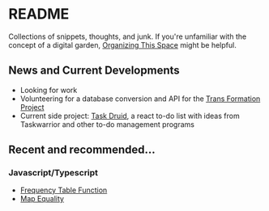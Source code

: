 # README

Collections of snippets, thoughts, and junk. If you're unfamiliar with the concept of a digital garden, [Organizing This Space](Digital_Garden_Thoughts/dg3_organizaing_this_space.md) might be helpful.

## News and Current Developments

- Looking for work
- Volunteering for a database conversion and API for the [Trans Formation Project](https://www.transformationsproject.org)
- Current side project: [Task Druid](https://github.com/kaesluder/taskdruid), a react to-do list with ideas from Taskwarrior and other to-do management programs

## Recent and recommended...

### Javascript/Typescript

- [Frequency Table Function](Javascript/frequency_table.md)
- [Map Equality](Javascript/deep_map_equality.md)
